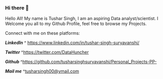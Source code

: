 ### Hi there 👋



Hello All! My name is Tushar Singh, I am an aspiring Data analyst/scientist. I Welcome you all to my Github Profile, feel free to browse my Projects.


Connect with me on these platforms:

***LinkedIn*** ⁮^ https://www.linkedin.com/in/tushar-singh-suryavanshi/

***Twitter*** ^https://twitter.com/DataHuncher

***Github*** ^https://github.com/tusharsinghsuryavanshi/Personal_Projects-PP-

***Mail me*** ^tusharsingh00@ymail.com


